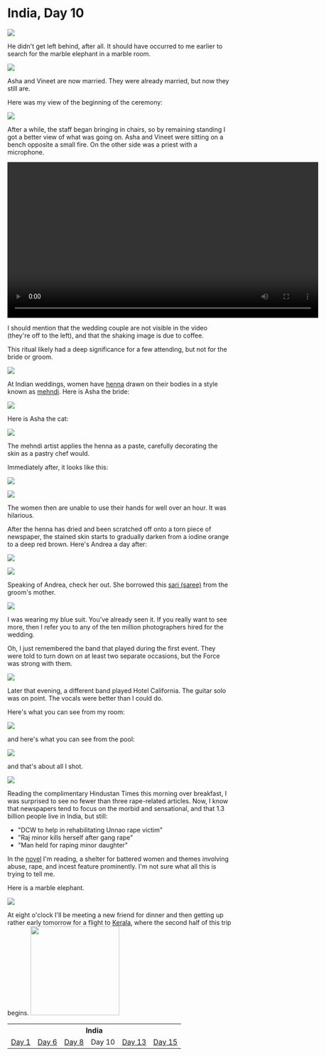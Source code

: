 India, Day 10
=============
![](../site/india4_23_small.jpg)

He didn't get left behind, after all.  It should have occurred to me earlier
to search for the marble elephant in a marble room.

![](../site/india4_26_small.jpg)

Asha and Vineet are now married.  They were already married, but now they still
are.

Here was my view of the beginning of the ceremony:

![](../site/india4_34_small.jpg)

After a while, the staff began bringing in chairs, so by remaining standing I
got a better view of what was going on.  Asha and Vineet were sitting on a
bench opposite a small fire.  On the other side was a priest with a microphone.

<video controls="true" width="700">
  <source src="../site/havan.mp4" type="video/mp4"/>
</video>

I should mention that the wedding couple are not visible in the video (they're
off to the left), and that the shaking image is due to coffee.

This ritual likely had a deep significance for a few attending, but not for the
bride or groom.

![](../site/india4_35_small.jpg)

At Indian weddings, women have [henna][1] drawn on their bodies in a style
known as [mehndi][2].  Here is Asha the bride:

![](../site/india4_17_small.jpg)

Here is Asha the cat:

![](../site/asha3_small.jpg)

The mehndi artist applies the henna as a paste, carefully decorating the skin
as a pastry chef would.

Immediately after, it looks like this:

![](../site/india4_7_small.jpg)

![](../site/india4_8_small.jpg)

The women then are unable to use their hands for well over an hour.  It was
hilarious.

After the henna has dried and been scratched off onto a torn piece of
newspaper, the stained skin starts to gradually darken from a iodine orange to
a deep red brown.  Here's Andrea a day after:

![](../site/india4_37_small.jpg)

![](../site/india4_38_small.jpg)

Speaking of Andrea, check her out.  She borrowed this [sari (saree)][3] from
the groom's mother.

![](../site/india4_29_small.jpg)

I was wearing my blue suit.  You've already seen it.  If you really want to
see more, then I refer you to any of the ten million photographers hired for
the wedding.

Oh, I just remembered the band that played during the first event.  They were
told to turn down on at least two separate occasions, but the Force was strong
with them.

![](../site/india4_21_small.jpg)

Later that evening, a different band played Hotel California.  The guitar solo
was on point.  The vocals were better than I could do.

Here's what you can see from my room:

![](../site/india4_2_small.jpg)

and here's what you can see from the pool:

![](../site/india4_22_small.jpg)

and that's about all I shot.

![](../site/hindustan_small.jpg)

Reading the complimentary Hindustan Times this morning over breakfast, I was
surprised to see no fewer than three rape-related articles.  Now, I know that
newspapers tend to focus on the morbid and sensational, and that 1.3 billion
people live in India, but still:

- "DCW to help in rehabilitating Unnao rape victim"
- "Raj minor kills herself after gang rape"
- "Man held for raping minor daughter"

In the [novel][4] I'm reading, a shelter for battered women and themes
involving abuse, rape, and incest feature prominently. I'm not sure what all
this is trying to tell me.

Here is a marble elephant.

![](../site/india4_24_small.jpg)

At eight o'clock I'll be meeting a new friend for dinner and then getting up
rather early tomorrow for a flight to [Kerala][5], where the second half of
this trip begins.
<img style="width: 200px;" src="../site/hindi.png"/>

<table class="india">
  <tr><th colspan="6">India</th></tr>
  <tr>
    <td><a href="../site/india1.html">Day 1</a></td>
    <td><a href="../site/india2.html">Day 6</a></td>
    <td><a href="../site/india3.html">Day 8</a></td>
    <td>Day 10</td>
    <td><a href="../site/india5.html">Day 13</a></td>
    <td><a href="../site/india6.html">Day 15</a></td>
  </tr>
</table>

[1]: https://en.wikipedia.org/wiki/Henna
[2]: https://en.wikipedia.org/wiki/Mehndi
[3]: https://en.wikipedia.org/wiki/Sari
[4]: https://en.wikipedia.org/wiki/1Q84
[5]: https://en.wikipedia.org/wiki/Kerala
